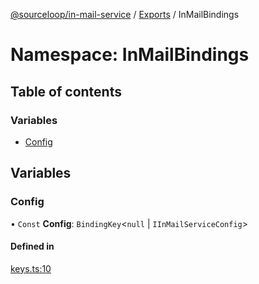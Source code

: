 [@sourceloop/in-mail-service](../README.md) / [Exports](../modules.md) / InMailBindings

# Namespace: InMailBindings

## Table of contents

### Variables

- [Config](InMailBindings.md#config)

## Variables

### Config

• `Const` **Config**: `BindingKey`<``null`` \| `IInMailServiceConfig`\>

#### Defined in

[keys.ts:10](https://github.com/sourcefuse/loopback4-microservice-catalog/blob/bc2553587/services/in-mail-service/src/keys.ts#L10)

